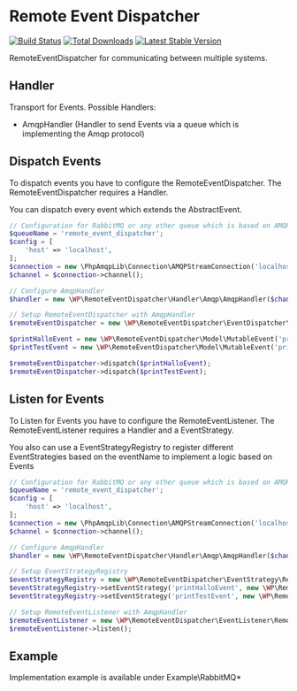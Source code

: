 # Remote Event Dispatcher

[![Build Status](https://travis-ci.org/wildpascal/remote-event-dispatcher.svg?branch=master)](https://travis-ci.org/wildpascal/remote-event-dispatcher) [![Total Downloads](https://poser.pugx.org/wildpascal/remote-event-dispatcher/downloads.svg)](https://packagist.org/packages/wildpascal/remote-event-dispatcher) [![Latest Stable Version](https://poser.pugx.org/wildpascal/remote-event-dispatcher/v/stable.svg)](https://packagist.org/packages/wildpascal/remote-event-dispatcher)

RemoteEventDispatcher for communicating between multiple systems.

## Handler
Transport for Events.
Possible Handlers:
- AmqpHandler (Handler to send Events via a queue which is implementing the Amqp protocol)

## Dispatch Events
To dispatch events you have to configure the RemoteEventDispatcher. The RemoteEventDispatcher requires a Handler.

You can dispatch every event which extends the AbstractEvent.

```php
// Configuration for RabbitMQ or any other queue which is based on AMQP protocol
$queueName = 'remote_event_dispatcher';
$config = [
    'host' => 'localhost',
];
$connection = new \PhpAmqpLib\Connection\AMQPStreamConnection('localhost', 5672, 'guest', 'guest');
$channel = $connection->channel();

// Configure AmqpHandler
$handler = new \WP\RemoteEventDispatcher\Handler\Amqp\AmqpHandler($channel, $queueName);

// Setup RemoteEventDispatcher with AmqpHandler
$remoteEventDispatcher = new \WP\RemoteEventDispatcher\EventDispatcher\RemoteEventDispatcher($handler);

$printHalloEvent = new \WP\RemoteEventDispatcher\Model\MutableEvent('printHalloEvent');
$printTestEvent = new \WP\RemoteEventDispatcher\Model\MutableEvent('printTestEvent');

$remoteEventDispatcher->dispatch($printHalloEvent);
$remoteEventDispatcher->dispatch($printTestEvent);
```

## Listen for Events
To Listen for Events you have to configure the RemoteEventListener. The RemoteEventListener requires a Handler and a EventStrategy.

You also can use a EventStrategyRegistry to register different EventStrategies based on the eventName to implement a logic based on Events

```php
// Configuration for RabbitMQ or any other queue which is based on AMQP protocol
$queueName = 'remote_event_dispatcher';
$config = [
    'host' => 'localhost',
];
$connection = new \PhpAmqpLib\Connection\AMQPStreamConnection('localhost', 5672, 'guest', 'guest');
$channel = $connection->channel();

// Configure AmqpHandler
$handler = new \WP\RemoteEventDispatcher\Handler\Amqp\AmqpHandler($channel, $queueName);

// Setup EventStrategyRegistry
$eventStrategyRegistry = new \WP\RemoteEventDispatcher\EventStrategy\Registry\EventStrategyRegistry();
$eventStrategyRegistry->setEventStrategy('printHalloEvent', new \WP\RemoteEventDispatcher\EventStrategy\PrintTest\PrintTestEventStrategy('Hallo'));
$eventStrategyRegistry->setEventStrategy('printTestEvent', new \WP\RemoteEventDispatcher\EventStrategy\PrintTest\PrintTestEventStrategy('Test'));

// Setup RemoteEventListener with AmqpHandler
$remoteEventListener = new \WP\RemoteEventDispatcher\EventListener\RemoteEventListener($handler, $eventStrategyRegistry);
$remoteEventListener->listen();
```

## Example

Implementation example is available under Example\RabbitMQ\*